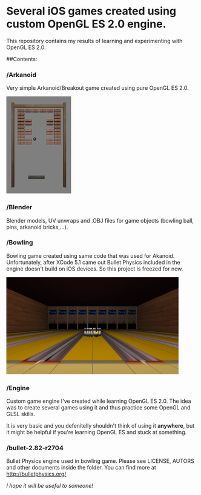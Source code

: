 Several iOS games created using custom OpenGL ES 2.0 engine.
============================

This repository contains my results of learning and experimenting with OpenGL ES 2.0.
  
##Contents:
### /Arkanoid
Very simple Arkanoid/Breakout game created using pure OpenGL ES 2.0.

<img src='https://raw.githubusercontent.com/kmuzykov/custom-opengl-es-game-engine/master/Screenshots/arkanoid.png' height='256' />

### /Blender
Blender models, UV unwraps and .OBJ files for game objects (bowling ball, pins, arkanoid bricks,...).

### /Bowling
Bowling game created using same code that was used for Akanoid. Unfortunately, after XCode 5.1 came out Bullet Physics included in the engine doesn't build on iOS devices. So this project is freezed for now.

<img src='https://raw.githubusercontent.com/kmuzykov/custom-opengl-es-game-engine/master/Screenshots/bowling.png' height='256' />

### /Engine
Custom game engine I've created while learning OpenGL ES 2.0. The idea was to create several games using it and thus practice some OpenGL and GLSL skills. 

It is very basic and you defenitelly shouldn't think of using it **anywhere**, but it might be helpful if you're learning OpenGL ES and stuck at something.


### /bullet-2.82-r2704
Bullet Physics engine used in bowling game. Please see LICENSE, AUTORS and other documents inside the folder. You can find more at http://bulletphysics.org/

*I hope it will be useful to someone!*

